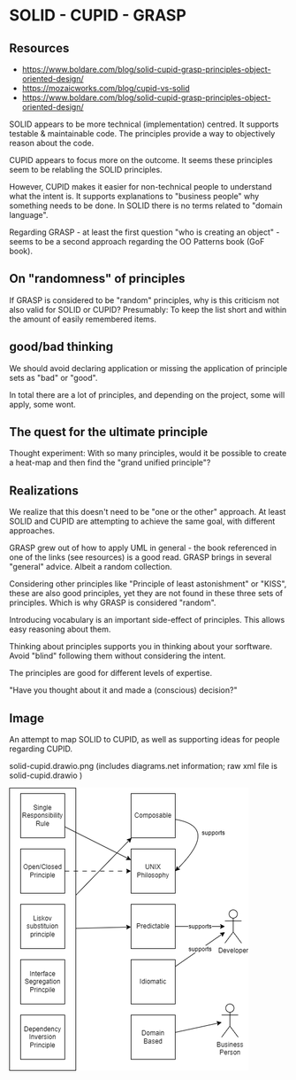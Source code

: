 # SOLID - CUPID - GRASP

## Resources

* https://www.boldare.com/blog/solid-cupid-grasp-principles-object-oriented-design/
* https://mozaicworks.com/blog/cupid-vs-solid
* https://www.boldare.com/blog/solid-cupid-grasp-principles-object-oriented-design/


SOLID appears to be more technical (implementation) centred.
It supports testable & maintainable code.
The principles provide a way to objectively reason about the code.

CUPID appears to focus more on the outcome.
It seems these principles seem to be relabling the SOLID principles.

However, CUPID makes it easier for non-technical people to understand what the intent is.
It supports explanations to "business people" why something needs to be done.
In SOLID there is no terms related to "domain language".

Regarding GRASP - at least the first question "who is creating an object" - seems to be a second approach regarding the OO Patterns book (GoF book).

## On "randomness" of principles

If GRASP is considered to be "random" principles, why is this criticism not also valid for SOLID or CUPID?
Presumably: To keep the list short and within the amount of easily remembered items.

## good/bad thinking

We should avoid declaring application or missing the application of principle sets as "bad" or "good".

In total there are a lot of principles, and depending on the project, some will apply, some wont.


## The quest for the ultimate principle

Thought experiment:
With so many principles, would it be possible to create a heat-map and then find the "grand unified principle"?

## Realizations

We realize that this doesn't need to be "one or the other" approach. At least SOLID and CUPID are attempting to achieve the same goal, with different approaches.

GRASP grew out of how to apply UML in general - the book referenced in one of the links (see resources) is a good read.
GRASP brings in several "general" advice. Albeit a random collection.

Considering other principles like "Principle of least astonishment" or "KISS", these are also good principles, yet they are not found in these three sets of principles. Which is why GRASP is considered "random".

Introducing vocabulary is an important side-effect of principles. This allows easy reasoning about them.

Thinking about principles supports you in thinking about your sorftware. Avoid "blind" following them without considering the intent.

The principles are good for different levels of expertise.


"Have you thought about it and made a (conscious) decision?"

## Image

An attempt to map SOLID to CUPID, as well as supporting ideas for people regarding CUPID.

solid-cupid.drawio.png (includes diagrams.net information; raw xml file is solid-cupid.drawio )

![map SOLID to CUPID](./solid-cupid.drawio.png)
